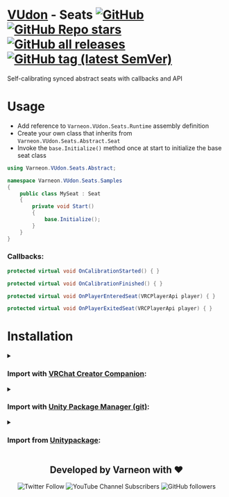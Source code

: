 <div>

# [VUdon](https://github.com/Varneon/VUdon) - Seats [![GitHub](https://img.shields.io/github/license/Varneon/VUdon-Seats?color=blue&label=License&style=flat)](https://github.com/Varneon/VUdon-Seats/blob/main/LICENSE) [![GitHub Repo stars](https://img.shields.io/github/stars/Varneon/VUdon-Seats?style=flat&label=Stars)](https://github.com/Varneon/VUdon-Seats/stargazers) [![GitHub all releases](https://img.shields.io/github/downloads/Varneon/VUdon-Seats/total?color=blue&label=Downloads&style=flat)](https://github.com/Varneon/VUdon-Seats/releases) [![GitHub tag (latest SemVer)](https://img.shields.io/github/v/tag/Varneon/VUdon-Seats?color=blue&label=Release&sort=semver&style=flat)](https://github.com/Varneon/VUdon-Seats/releases/latest)

</div>

Self-calibrating synced abstract seats with callbacks and API

# Usage

* Add reference to `Varneon.VUdon.Seats.Runtime` assembly definition
* Create your own class that inherits from `Varneon.VUdon.Seats.Abstract.Seat`
* Invoke the `base.Initialize()` method once at start to initialize the base seat class
```csharp
using Varneon.VUdon.Seats.Abstract;

namespace Varneon.VUdon.Seats.Samples
{
    public class MySeat : Seat
    {
        private void Start()
        {
            base.Initialize();
        }
    }
}
```

### Callbacks:
```csharp
protected virtual void OnCalibrationStarted() { }

protected virtual void OnCalibrationFinished() { }

protected virtual void OnPlayerEnteredSeat(VRCPlayerApi player) { }

protected virtual void OnPlayerExitedSeat(VRCPlayerApi player) { }
```

# Installation

<details><summary>

### Import with [VRChat Creator Companion](https://vcc.docs.vrchat.com/vpm/packages#user-packages):</summary>

> 1. Download `com.varneon.vudon.seats.zip` from [here](https://github.com/Varneon/VUdon-Seats/releases/latest)
> 2. Unpack the .zip somewhere
> 3. In VRChat Creator Companion, navigate to `Settings` > `User Packages` > `Add`
> 4. Navigate to the unpacked folder, `com.varneon.vudon.seats` and click `Select Folder`
> 5. `VUdon - Seats` should now be visible under `Local User Packages` in the project view in VRChat Creator Companion
> 6. Click `Add`

</details><details><summary>

### Import with [Unity Package Manager (git)](https://docs.unity3d.com/2019.4/Documentation/Manual/upm-ui-giturl.html):</summary>

> 1. In the Unity toolbar, select `Window` > `Package Manager` > `[+]` > `Add package from git URL...` 
> 2. Paste the following link: `https://github.com/Varneon/VUdon-Seats.git?path=/Packages/com.varneon.vudon.seats`

</details><details><summary>

### Import from [Unitypackage](https://docs.unity3d.com/2019.4/Documentation/Manual/AssetPackagesImport.html):</summary>

> 1. Download latest `VUdon - Seats` from [here](https://github.com/Varneon/VUdon-Seats/releases/latest)
> 2. Import the downloaded .unitypackage into your Unity project

</details>

<div align="center">

## Developed by Varneon with :hearts:

![Twitter Follow](https://img.shields.io/twitter/follow/Varneon?color=%231c9cea&label=%40Varneon&logo=Twitter&style=for-the-badge)
![YouTube Channel Subscribers](https://img.shields.io/youtube/channel/subscribers/UCKTxeXy7gyaxr-YA9qGWOYg?color=%23FF0000&label=Varneon&logo=YouTube&style=for-the-badge)
![GitHub followers](https://img.shields.io/github/followers/Varneon?color=%23303030&label=Varneon&logo=GitHub&style=for-the-badge)

</div>
